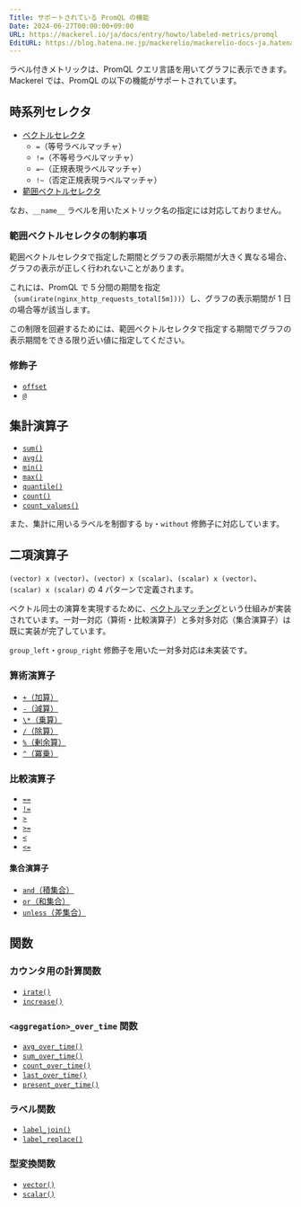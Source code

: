 ```yaml
---
Title: サポートされている PromQL の機能
Date: 2024-06-27T00:00:00+09:00
URL: https://mackerel.io/ja/docs/entry/howto/labeled-metrics/promql
EditURL: https://blog.hatena.ne.jp/mackerelio/mackerelio-docs-ja.hatenablog.mackerel.io/atom/entry/6801883189090642496
---
```


ラベル付きメトリックは、PromQL クエリ言語を用いてグラフに表示できます。Mackerel では、PromQL の以下の機能がサポートされています。

## 時系列セレクタ

- [ベクトルセレクタ](https://prometheus.io/docs/prometheus/latest/querying/basics/#instant-vector-selectors)
  - `=`（等号ラベルマッチャ）
  - `!=`（不等号ラベルマッチャ）
  - `=~`（正規表現ラベルマッチャ）
  - `!~`（否定正規表現ラベルマッチャ）
- [範囲ベクトルセレクタ](https://prometheus.io/docs/prometheus/latest/querying/basics/#range-vector-selectors)

なお、`__name__` ラベルを用いたメトリック名の指定には対応しておりません。

### 範囲ベクトルセレクタの制約事項

範囲ベクトルセレクタで指定した期間とグラフの表示期間が大きく異なる場合、グラフの表示が正しく行われないことがあります。

これには、PromQL で 5 分間の期間を指定（`sum(irate(nginx_http_requests_total[5m]))`）し、グラフの表示期間が 1 日の場合等が該当します。

この制限を回避するためには、範囲ベクトルセレクタで指定する期間でグラフの表示期間をできる限り近い値に指定してください。

### 修飾子

- [`offset`](https://prometheus.io/docs/prometheus/latest/querying/basics/#offset-modifier)
- [`@`](https://prometheus.io/docs/prometheus/latest/querying/basics/#modifier)

## 集計演算子

- [`sum()`](https://prometheus.io/docs/prometheus/latest/querying/operators/#aggregation-operators)
- [`avg()`](https://prometheus.io/docs/prometheus/latest/querying/operators/#aggregation-operators)
- [`min()`](https://prometheus.io/docs/prometheus/latest/querying/operators/#aggregation-operators)
- [`max()`](https://prometheus.io/docs/prometheus/latest/querying/operators/#aggregation-operators)
- [`quantile()`](https://prometheus.io/docs/prometheus/latest/querying/operators/#aggregation-operators)
- [`count()`](https://prometheus.io/docs/prometheus/latest/querying/operators/#aggregation-operators)
- [`count_values()`](https://prometheus.io/docs/prometheus/latest/querying/operators/#aggregation-operators)

また、集計に用いるラベルを制御する `by`・`without` 修飾子に対応しています。

## 二項演算子

`(vector) x (vector)`、`(vector) x (scalar)`、`(scalar) x (vector)`、`(scalar) x (scalar)` の 4 パターンで定義されます。

ベクトル同士の演算を実現するために、[ベクトルマッチング](https://prometheus.io/docs/prometheus/latest/querying/operators/#vector-matching)という仕組みが実装されています。一対一対応（算術・比較演算子）と多対多対応（集合演算子）は既に実装が完了しています。

`group_left`・`group_right` 修飾子を用いた一対多対応は未実装です。

### 算術演算子

- [`+`（加算）](https://prometheus.io/docs/prometheus/latest/querying/operators/#arithmetic-binary-operators)
- [`-`（減算）](https://prometheus.io/docs/prometheus/latest/querying/operators/#arithmetic-binary-operators)
- [`\*`（乗算）](https://prometheus.io/docs/prometheus/latest/querying/operators/#arithmetic-binary-operators)
- [`/`（除算）](https://prometheus.io/docs/prometheus/latest/querying/operators/#arithmetic-binary-operators)
- [`%`（剰余算）](https://prometheus.io/docs/prometheus/latest/querying/operators/#arithmetic-binary-operators)
- [`^`（冪乗）](https://prometheus.io/docs/prometheus/latest/querying/operators/#arithmetic-binary-operators)

### 比較演算子

- [`==`](https://prometheus.io/docs/prometheus/latest/querying/operators/#comparison-binary-operators)
- [`!=`](https://prometheus.io/docs/prometheus/latest/querying/operators/#comparison-binary-operators)
- [`>`](https://prometheus.io/docs/prometheus/latest/querying/operators/#comparison-binary-operators)
- [`>=`](https://prometheus.io/docs/prometheus/latest/querying/operators/#comparison-binary-operators)
- [`<`](https://prometheus.io/docs/prometheus/latest/querying/operators/#comparison-binary-operators)
- [`<=`](https://prometheus.io/docs/prometheus/latest/querying/operators/#comparison-binary-operators)

#### 集合演算子

- [`and`（積集合）](https://prometheus.io/docs/prometheus/latest/querying/operators/#logical-set-binary-operators)
- [`or`（和集合）](https://prometheus.io/docs/prometheus/latest/querying/operators/#logical-set-binary-operators)
- [`unless`（差集合）](https://prometheus.io/docs/prometheus/latest/querying/operators/#logical-set-binary-operators)

## 関数

### カウンタ用の計算関数

- [`irate()`](https://prometheus.io/docs/prometheus/latest/querying/functions/#irate)
- [`increase()`](https://prometheus.io/docs/prometheus/latest/querying/functions/#increase)

### `<aggregation>_over_time` 関数

- [`avg_over_time()`](https://prometheus.io/docs/prometheus/latest/querying/functions/#aggregation_over_time)
- [`sum_over_time()`](https://prometheus.io/docs/prometheus/latest/querying/functions/#aggregation_over_time)
- [`count_over_time()`](https://prometheus.io/docs/prometheus/latest/querying/functions/#aggregation_over_time)
- [`last_over_time()`](https://prometheus.io/docs/prometheus/latest/querying/functions/#aggregation_over_time)
- [`present_over_time()`](https://prometheus.io/docs/prometheus/latest/querying/functions/#aggregation_over_time)

### ラベル関数

- [`label_join()`](https://prometheus.io/docs/prometheus/latest/querying/functions/#label_join)
- [`label_replace()`](https://prometheus.io/docs/prometheus/latest/querying/functions/#label_replace)

### 型変換関数

- [`vector()`](https://prometheus.io/docs/prometheus/latest/querying/functions/#vector)
- [`scalar()`](https://prometheus.io/docs/prometheus/latest/querying/functions/#scalar)
